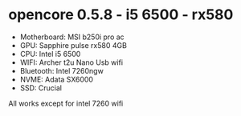 # opencore 0.5.8 - i5 6500 - rx580

* Motherboard: MSI b250i pro ac
* GPU: Sapphire pulse rx580 4GB
* CPU: Intel i5 6500
* WIFI: Archer t2u Nano Usb wifi
* Bluetooth: Intel 7260ngw
* NVME: Adata SX6000
* SSD: Crucial

All works except for intel 7260 wifi
